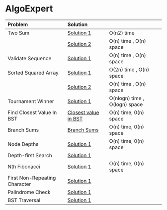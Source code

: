# AlgoExpert


| Problem                       | Solution                                         |                               |
|:------------------------------|:-------------------------------------------------|:------------------------------|
| Two Sum                       | [Solution 1 ](twoNumberSum.js)                   | O(n2) time                    |
|                               | [Solution 2 ](twoNumberSum2.js)                  | O(n) time , O(n) space        |
| Validate Sequence             | [Solution 1](validateSubsequence.js)             | O(n) time , O(n) space        |
| Sorted Squared Array          | [Solution 1](sortedSquaredArray.js)              | O(2n) time , O(n) space       |
|                               | [Solution 2](sortedSquaredArray2.js)             | O(n) time , O(n) space        |
| Tournament Winner             | [Solution 1](tournamentWinner.js)                | O(nlogn) time , O(logn) space |
| Find Closest Value In BST     | [Closest value in BST](findClosestValueInBst.js) | O(n) time, 0(n) space         |
| Branch Sums                   | [Branch Sums](branchSum.js)                      | O(n) time, 0(n) space         |
| Node Depths                   | [Solution 1](nodeDepths.js)                      | O(n) time, 0(n) space         |
| Depth-first Search            | [Solution 1](depthFirstSearch.js)                |                               |
| Nth Fibonacci                 | [Solution 1](NthFibonacci.js)                    | O(n) time, 0(n) space         |
| First Non-Repeating Character | [Solution 1](firstNonRepeatingCharacter.js)      |                               |
| Palindrome Check              | [Solution 1](palindromeCheck.js)                 |                               |
| BST Traversal                 | [Solution 1](BSTTraversal.js)                    |                               |

